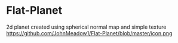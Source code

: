 # Flat-Planet
2d planet created using spherical normal map and simple texture
https://github.com/JohnMeadow1/Flat-Planet/blob/master/icon.png

